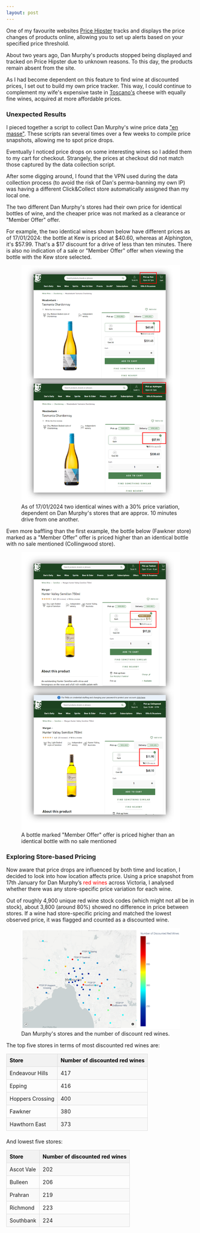 ```yaml
---
layout: post
---
```


One of my favourite websites <a href="https://pricehipster.com/">Price Hipster</a> tracks and displays the price changes of products online, allowing you to set up alerts based on your specified price threshold.

About two years ago, Dan Murphy's products stopped being displayed and tracked on Price Hipster due to unknown reasons. To this day, the products remain absent from the site.

As I had become dependent on this feature to find wine at discounted prices, I set out to build my own price tracker. This way, I could continue to complement my wife's expensive taste in <a href="https://toscanos.com.au/">Toscano's</a> cheese with equally fine wines, acquired at more affordable prices.

### Unexpected Results
I pieced together a script to collect Dan Murphy's wine price data <a href="https://en.wikipedia.org/wiki/Web_scraping">"en masse"</a>. These scripts ran several times over a few weeks to compile price snapshots, allowing me to spot price drops.

Eventually I noticed price drops on some interesting wines so I added them to my cart for checkout. Strangely, the prices at checkout did not match those captured by the data collection script. 

After some digging around, I found that the VPN used during the data collection process (to avoid the risk of Dan's perma-banning my own IP) was having a different Click&Collect store automatically assigned than my local one.

The two different Dan Murphy's stores had their own price for identical bottles of wine, and the cheaper price was not marked as a clearance or "Member Offer" offer.

For example, the two identical wines shown below have different prices as of 17/01/2024: the bottle at Kew is priced at $40.60, whereas at Alphington, it's $57.99. That's a $17 discount for a drive of less than ten minutes. There is also no indication of a sale or "Member Offer" offer when viewing the bottle with the Kew store selected.

<figure>
  <img src="/assets/2024-02-03-img01.png" alt="" loading="lazy">
  <figcaption>
    As of 17/01/2024 two identical wines with a 30% price variation, dependent on Dan Murphy's stores that are approx. 10 minutes drive from one another.
  </figcaption>
</figure>

Even more baffling than the first example, the bottle below (Fawkner store) marked as a "Member Offer" offer is priced higher than an identical bottle with no sale mentioned (Collingwood store).

<figure>
  <img src="/assets/2024-02-03-img02.png" alt="" loading="lazy">
  <figcaption>
    A bottle marked "Member Offer" offer is priced higher than an identical bottle with no sale mentioned
  </figcaption>
</figure>

### Exploring Store-based Pricing
Now aware that price drops are influenced by both time and location, I decided to look into how location affects price. Using a price snapshot from 17th January for Dan Murphy’s <span style="color: #ff0000;">red wines</span>  across Victoria, I analysed whether there was any store-specific price variation for each wine. 

Out of roughly 4,900 unique red wine stock codes (which might not all be in stock), about 3,800 (around 80%) showed no difference in price between stores. If a wine had store-specific pricing and matched the lowest observed price, it was flagged and counted as a discounted wine.

<figure>
  <img src="/assets/2024-02-03-img03.png" alt="" loading="lazy">
  <figcaption>
    Dan Murphy's stores and the number of discount red wines.
  </figcaption>
</figure>

<style>
  table {
    width: 100%;
    border-collapse: collapse;
    margin-bottom: 20px;
  }
  th, td {
    border: 1px solid #ddd; /* Light grey border */
    padding: 8px; /* Spacing within cells */
    text-align: left; /* Align text to the left of cell */
  }
  th {
    background-color: #f2f2f2; /* Light grey background for headers */
    color: black;
  }
  tr:nth-child(even) {background-color: #f9f9f9;} /* Zebra striping for rows */
</style>

The top five stores in terms of most discounted red wines are:
<table>
  <tr>
    <th>Store</th>
    <th>Number of discounted red wines</th>
  </tr>
  <tr>
    <td>Endeavour Hills</td>
    <td>417</td>
  </tr>
  <tr>
    <td>Epping</td>
    <td>416</td>
  </tr>
  <tr>
    <td>Hoppers Crossing</td>
    <td>400</td>
  </tr>
  <tr>
    <td>Fawkner</td>
    <td>380</td>
  </tr>
  <tr>
    <td>Hawthorn East</td>
    <td>373</td>
  </tr>
</table>

And lowest five stores:
<table>
  <tr>
    <th>Store</th>
    <th>Number of discounted red wines</th>
  </tr>
  <tr>
    <td>Ascot Vale</td>
    <td>202</td>
  </tr>
  <tr>
    <td>Bulleen</td>
    <td>206</td>
  </tr>
  <tr>
    <td>Prahran</td>
    <td>219</td>
  </tr>
  <tr>
    <td>Richmond</td>
    <td>223</td>
  </tr>
  <tr>
    <td>Southbank</td>
    <td>224</td>
  </tr>
</table>

